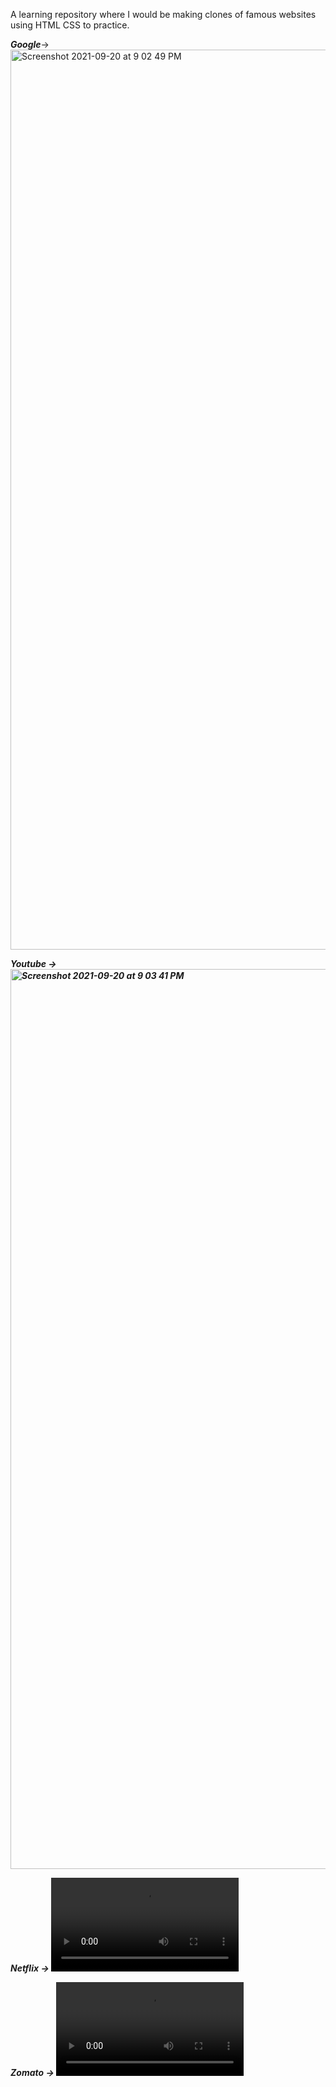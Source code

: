 A learning repository where I would be making clones of famous websites using HTML CSS to practice.

<strong><i>Google</i></strong>->
<img width="1440" alt="Screenshot 2021-09-20 at 9 02 49 PM" src="https://user-images.githubusercontent.com/78612380/134029969-1cd20c65-4f2c-498f-8dd6-7d2f11c46cca.png">



<strong><i>Youtube<i><strong> ->
<img width="1440" alt="Screenshot 2021-09-20 at 9 03 41 PM" src="https://user-images.githubusercontent.com/78612380/134030104-4b84d828-608c-42dc-b372-83bdd011518a.png">
  
  
  
<strong><i>Netflix<i><strong> ->
![Watch the video](https://user-images.githubusercontent.com/78612380/135513674-30b4e9c6-ae3b-4d6c-9d57-4962f79ae983.mp4)
  
<strong><i>Zomato<i><strong> -> 
![Watch the video](https://user-images.githubusercontent.com/78612380/135513688-50dce428-14b6-4ffc-bc1c-98b75b2c8847.mp4)

















